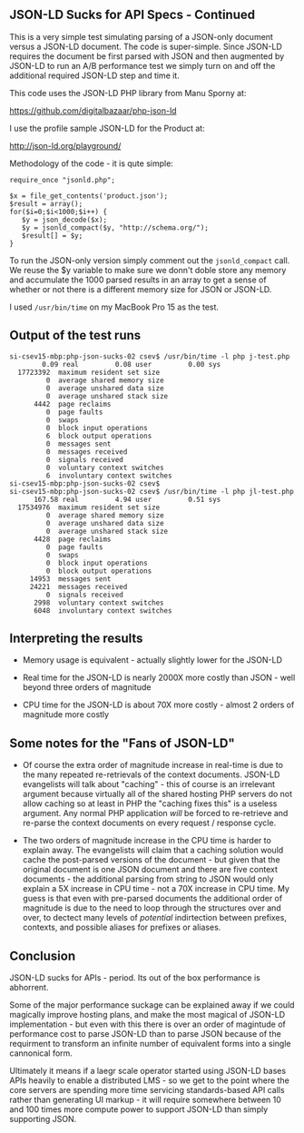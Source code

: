 
JSON-LD Sucks for API Specs - Continued
---------------------------------------

This is a very simple test simulating parsing of a JSON-only document versus a JSON-LD
document.  The code is super-simple.  Since JSON-LD requires the document be first parsed
with JSON and then augmented by JSON-LD to run an A/B performance test we simply turn 
on and off the additional required JSON-LD step and time it.

This code uses the JSON-LD PHP library from Manu Sporny at:

https://github.com/digitalbazaar/php-json-ld

I use the profile sample JSON-LD for the Product at:

http://json-ld.org/playground/

Methodology of the code - it is qute simple:

    require_once "jsonld.php";

    $x = file_get_contents('product.json');
    $result = array();
    for($i=0;$i<1000;$i++) {
       $y = json_decode($x);
       $y = jsonld_compact($y, "http://schema.org/");
       $result[] = $y;
    }

To run the JSON-only version simply comment out the `jsonld_compact` call.
We reuse the $y variable to make sure we donn't doble store any memory 
and accumulate the 1000 parsed results in an array to get a sense of whether
or not there is a different memory size for JSON or JSON-LD.

I used `/usr/bin/time` on my MacBook Pro 15 as the test.

Output of the test runs
-----------------------

    si-csev15-mbp:php-json-sucks-02 csev$ /usr/bin/time -l php j-test.php
            0.09 real         0.08 user         0.00 sys
      17723392  maximum resident set size
             0  average shared memory size
             0  average unshared data size
             0  average unshared stack size
          4442  page reclaims
             0  page faults
             0  swaps
             0  block input operations
             6  block output operations
             0  messages sent
             0  messages received
             0  signals received
             0  voluntary context switches
             6  involuntary context switches
    si-csev15-mbp:php-json-sucks-02 csev$ 
    si-csev15-mbp:php-json-sucks-02 csev$ /usr/bin/time -l php jl-test.php
          167.58 real         4.94 user         0.51 sys
      17534976  maximum resident set size
             0  average shared memory size
             0  average unshared data size
             0  average unshared stack size
          4428  page reclaims
             0  page faults
             0  swaps
             0  block input operations
             0  block output operations
         14953  messages sent
         24221  messages received
             0  signals received
          2998  voluntary context switches
          6048  involuntary context switches


Interpreting the results
------------------------

* Memory usage is equivalent - actually slightly lower for the JSON-LD

* Real time for the JSON-LD is nearly 2000X more costly than JSON - well beyond
three orders of magnitude

* CPU time for the JSON-LD is about 70X more costly - almost 2 orders of 
magnitude more costly

Some notes for the "Fans of JSON-LD"
------------------------------------

* Of course the extra order of magnitude increase in real-time 
is due to the many repeated re-retrievals of the context documents.
JSON-LD evangelists will talk about "caching" - this of course is an irrelevant argument
because virtually all of the shared hosting PHP servers do not allow caching so at 
least in PHP the "caching fixes this" is a useless argument.  Any normal PHP application 
*will* be forced to re-retrieve and re-parse the context documents on every 
request / response cycle.

* The two orders of magnitude increase in the CPU time is harder to explain away.
The evangelists will claim that a caching solution would cache the post-parsed 
versions of the document - but given that the original document is one JSON document
and there are five context documents - the additional parsing from string to JSON
would only explain a 5X increase in CPU time - not a 70X increase in CPU time.  My guess
is that even with pre-parsed documents the additional order of magnitude is due to the
need to loop through the structures over and over, to dectect many levels of *potential*
indirtection between prefixes, contexts, and possible aliases for prefixes or aliases.

Conclusion
----------

JSON-LD sucks for APIs - period.   Its out of the box performance is abhorrent.  

Some of the major performance suckage can be explained away if we could magically 
improve hosting plans, and make the most magical of JSON-LD implementation - but 
even with this there is over an order of magintude of performance cost to parse 
JSON-LD than to parse JSON because of the requirment to transform an infinite number 
of equivalent forms into a single cannonical form.

Ultimately it means if a laegr scale operator started using JSON-LD bases APIs heavily 
to enable a distributed LMS - so we get to the point where the core servers are spending
more time servicing standards-based API calls rather than generating UI markup - it will
require somewhere between 10 and 100 times more compute power to support JSON-LD than simply
supporting JSON.









